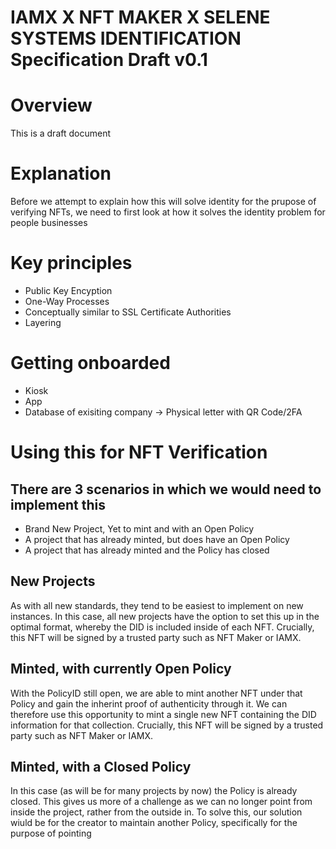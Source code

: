 # IAMX X NFT MAKER X SELENE SYSTEMS IDENTIFICATION Specification Draft v0.1

# Overview

This is a draft document

# Explanation

Before we attempt to explain how this will solve identity for the prupose of verifying NFTs, we need to first look at how it solves the identity problem for people businesses

# Key principles
* Public Key Encyption
* One-Way Processes
* Conceptually similar to SSL Certificate Authorities
* Layering

# Getting onboarded

* Kiosk
* App
* Database of exisiting company -> Physical letter with QR Code/2FA








# Using this for NFT Verification

## There are 3 scenarios in which we would need to implement this

* Brand New Project, Yet to mint and with an Open Policy
* A project that has already minted, but does have an Open Policy
* A project that has already minted and the Policy has closed


## New Projects
As with all new standards, they tend to be easiest to implement on new instances.
In this case, all new projects have the option to set this up in the optimal format, whereby the DID is included inside of each NFT.
Crucially, this NFT will be signed by a trusted party such as NFT Maker or IAMX.

## Minted, with currently Open Policy
With the PolicyID still open, we are able to mint another NFT under that Policy and gain the inherint proof of authenticity through it.
We can therefore use this opportunity to mint a single new NFT containing the DID information for that collection.
Crucially, this NFT will be signed by a trusted party such as NFT Maker or IAMX.

## Minted, with a Closed Policy
In this case (as will be for many projects by now) the Policy is already closed.
This gives us more of a challenge as we can no longer point from inside the project, rather from the outside in.
To solve this, our solution wiuld be for the creator to maintain another Policy, specifically for the purpose of pointing



